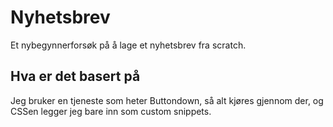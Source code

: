 # Nyhetsbrev
 Et nybegynnerforsøk på å lage et nyhetsbrev fra scratch.
## Hva er det basert på
Jeg bruker en tjeneste som heter Buttondown, så alt kjøres gjennom der, og CSSen legger jeg bare inn som custom snippets.
